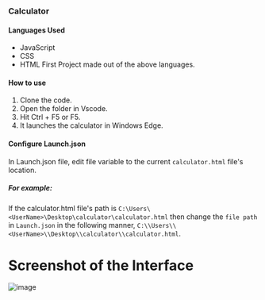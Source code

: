 ### Calculator
#### Languages Used
- JavaScript
- CSS
- HTML
First Project made out of the above languages.


#### How to use 
1. Clone the code.
2. Open the folder in Vscode.
3. Hit Ctrl + F5 or F5.
4. It launches the calculator in Windows Edge.

#### Configure Launch.json  
In Launch.json file, edit file variable to the current `calculator.html` file's location.
##### For example:
  If the calculator.html file's path is `C:\Users\<UserName>\Desktop\calculator\calculator.html` then change the `file path` in `Launch.json` in the following manner,
  `C:\\Users\\<UserName>\\Desktop\\calculator\\calculator.html`.

# Screenshot of the Interface

![image](https://user-images.githubusercontent.com/47889755/91387972-09f26980-e854-11ea-9a4b-a99b57e8427d.png)
